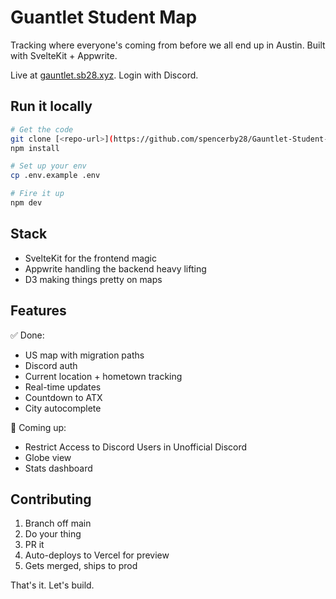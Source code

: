 # Guantlet Student Map

Tracking where everyone's coming from before we all end up in Austin. Built with SvelteKit + Appwrite.

Live at [gauntlet.sb28.xyz](https://gauntlet.sb28.xyz). Login with Discord.

## Run it locally

```bash
# Get the code
git clone [<repo-url>](https://github.com/spencerby28/Gauntlet-Student-Map) && cd gauntlet
npm install

# Set up your env
cp .env.example .env

# Fire it up
npm dev
```
## Stack

- SvelteKit for the frontend magic
- Appwrite handling the backend heavy lifting
- D3 making things pretty on maps

## Features

✅ Done:
- US map with migration paths
- Discord auth
- Current location + hometown tracking
- Real-time updates
- Countdown to ATX
- City autocomplete

🚧 Coming up:
- Restrict Access to Discord Users in Unofficial Discord
- Globe view
- Stats dashboard

## Contributing

1. Branch off main
2. Do your thing
3. PR it
4. Auto-deploys to Vercel for preview
5. Gets merged, ships to prod

That's it. Let's build.
